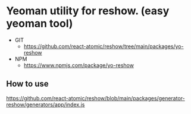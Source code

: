 Yeoman utility for reshow. (easy yeoman tool) 
===============

* GIT
   * https://github.com/react-atomic/reshow/tree/main/packages/yo-reshow
* NPM
   * https://www.npmjs.com/package/yo-reshow

## How to use
https://github.com/react-atomic/reshow/blob/main/packages/generator-reshow/generators/app/index.js
